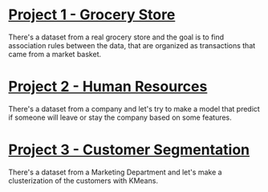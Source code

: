 # [Project 1 - Grocery Store](https://github.com/AllenRodger22/Alan_Roger_Portfolio/blob/main/grocery-store-association-rules.ipynb)
There's a dataset from a real grocery store and the goal is to find association rules between the data, that are organized as transactions that came from a market basket.

# [Project 2 - Human Resources](https://github.com/AllenRodger22/Alan_Roger_Portfolio/blob/main/Human_Resources_Project.ipynb)
There's a dataset from a company and let's try to make a model that predict if someone will leave or stay the company based on some features.

# [Project 3 - Customer Segmentation](https://github.com/AllenRodger22/Alan_Roger_Portfolio/blob/main/Marketing_Project.ipynb)
There's a dataset from a Marketing Department and let's  make a clusterization of the customers with KMeans.

